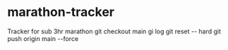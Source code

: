 # marathon-tracker
Tracker for sub 3hr marathon
git checkout main
gi log
git reset -- hard <commit-hash>
git push origin main --force
